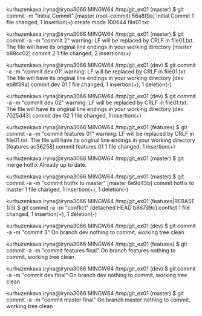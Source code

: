 
kurhuzenkava.iryna@iryna3066 MINGW64 /tmp/git_ex01 (master)
$ git commit -m "Initial Commit"
[master (root-commit) 56a8f9a] Initial Commit
 1 file changed, 1 insertion(+)
 create mode 100644 file01.txt


kurhuzenkava.iryna@iryna3066 MINGW64 /tmp/git_ex01 (master)
$ git commit -a -m "commit 2"
warning: LF will be replaced by CRLF in file01.txt.
The file will have its original line endings in your working directory
[master b88cc02] commit 2
 1 file changed, 2 insertions(+)



kurhuzenkava.iryna@iryna3066 MINGW64 /tmp/git_ex01 (dev)
$ git commit -a -m "commit dev 01"
warning: LF will be replaced by CRLF in file01.txt.
The file will have its original line endings in your working directory
[dev eb8f39a] commit dev 01
 1 file changed, 1 insertion(+), 1 deletion(-)



kurhuzenkava.iryna@iryna3066 MINGW64 /tmp/git_ex01 (dev)
$ git commit -a -m "commit dev 02"
warning: LF will be replaced by CRLF in file01.txt.
The file will have its original line endings in your working directory
[dev 7025d43] commit dev 02
 1 file changed, 1 insertion(+)



kurhuzenkava.iryna@iryna3066 MINGW64 /tmp/git_ex01 (features)
$ git commit -a -m "commit features 01"
warning: LF will be replaced by CRLF in file01.txt.
The file will have its original line endings in your working directory
[features ac36258] commit features 01
 1 file changed, 1 insertion(+)


kurhuzenkava.iryna@iryna3066 MINGW64 /tmp/git_ex01 (master)
$ git merge hotfix
Already up to date.


kurhuzenkava.iryna@iryna3066 MINGW64 /tmp/git_ex01 (master)
$ git commit -a -m "commit hotfix to master"
[master 6e9d45b] commit hotfix to master
 1 file changed, 1 insertion(+), 1 deletion(-)



kurhuzenkava.iryna@iryna3066 MINGW64 /tmp/git_ex01 (features|REBASE 1/3)
$ git commit -a -m "conflict"
[detached HEAD b867d9c] conflict
 1 file changed, 1 insertion(+), 1 deletion(-)


kurhuzenkava.iryna@iryna3066 MINGW64 /tmp/git_ex01 (dev)
$ git commit -a -m "commit 3"
On branch dev
nothing to commit, working tree clean


kurhuzenkava.iryna@iryna3066 MINGW64 /tmp/git_ex01 (features)
$ git commit -a -m "commit features final"
On branch features
nothing to commit, working tree clean


kurhuzenkava.iryna@iryna3066 MINGW64 /tmp/git_ex01 (dev)
$ git commit -a -m "commit dev final"
On branch dev
nothing to commit, working tree clean


kurhuzenkava.iryna@iryna3066 MINGW64 /tmp/git_ex01 (master)
$ git commit -a -m "commit master final"
On branch master
nothing to commit, working tree clean


